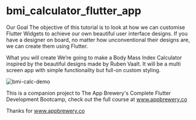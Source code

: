 # bmi_calculator_flutter_app

Our Goal
The objective of this tutorial is to look at how we can customise Flutter Widgets to achieve our own beautiful user interface designs. If you have a designer on board, no matter how unconventional their designs are, we can create them using Flutter.

What you will create
We’re going to make a Body Mass Index Calculator inspired by the beautiful designs made by Ruben Vaalt. It will be a multi screen app with simple functionality but full-on custom styling.

![bmi-calc-demo](https://user-images.githubusercontent.com/15246646/112817288-efeb6480-908a-11eb-95b5-e7ff30cbc7dd.gif)

This is a companion project to The App Brewery's Complete Flutter Development Bootcamp, check out the full course at www.appbrewery.co

Thanks for www.appbrewery.co
